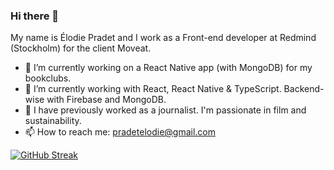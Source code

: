 ### Hi there 👋

My name is Élodie Pradet and I work as a Front-end developer at Redmind (Stockholm) for the client Moveat. 

- 🔭 I’m currently working on a React Native app (with MongoDB) for my bookclubs.
- 🌱 I’m currently working with React, React Native & TypeScript. Backend-wise with Firebase and MongoDB.
- 🎈 I have previously worked as a journalist. I'm passionate in film and sustainability.
- 📫 How to reach me: pradetelodie@gmail.com

[![GitHub Streak](http://github-readme-streak-stats.herokuapp.com?user=hellodit33&theme=dark&background=#fffff)](https://git.io/streak-stats)


